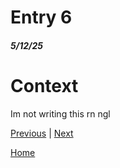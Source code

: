 # Entry 6
##### 5/12/25

# Context

Im not writing this rn ngl

[Previous](entry05.md) | [Next](entry07.md)

[Home](../README.md)
